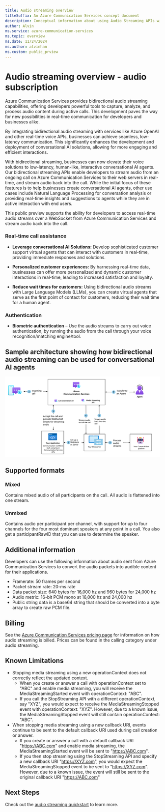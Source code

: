 ```yaml
---
title: Audio streaming overview
titleSuffix: An Azure Communication Services concept document
description: Conceptual information about using Audio Streaming APIs with Call Automation.
author: Alvin
ms.service: azure-communication-services
ms.topic: overview
ms.date: 11/24/2024
ms.author: alvinhan
ms.custom: public_prview
---
```


# Audio streaming overview - audio subscription

Azure Communication Services provides bidirectional audio streaming capabilities, offering developers powerful tools to capture, analyze, and process audio content during active calls. This development paves the way for new possibilities in real-time communication for developers and businesses alike. 

By integrating bidirectional audio streaming with services like Azure OpenAI and other real-time voice APIs, businesses can achieve seamless, low-latency communication. This significantly enhances the development and deployment of conversational AI solutions, allowing for more engaging and efficient interactions. 

With bidirectional streaming, businesses can now elevate their voice solutions to low-latency, human-like, interactive conversational AI agents. Our bidirectional streaming APIs enable developers to stream audio from an ongoing call on Azure Communication Services to their web servers in real-time, and stream audio back into the call. While the initial focus of these features is to help businesses create conversational AI agents, other use cases include Natural Language Processing for conversation analysis or providing real-time insights and suggestions to agents while they are in active interaction with end users. 

This public preview supports the ability for developers to access real-time audio streams over a WebSocket from Azure Communication Services and stream audio back into the call.

### Real-time call assistance

- **Leverage conversational AI Solutions:** Develop sophisticated customer support virtual agents that can interact with customers in real-time, providing immediate responses and solutions.

- **Personalized customer experiences:** By harnessing real-time data, businesses can offer more personalized and dynamic customer interactions in real-time, leading to increased satisfaction and loyalty.

- **Reduce wait times for customers:** Using bidirectional audio streams with Large Language Models (LLMs), you can create virtual agents that serve as the first point of contact for customers, reducing their wait time for a human agent.

### Authentication

- **Biometric authentication** – Use the audio streams to carry out voice authentication, by running the audio from the call through your voice recognition/matching engine/tool.

## Sample architecture showing how bidirectional audio streaming can be used for conversational AI agents

[![Screenshot of architecture diagram for audio streaming.](./media/bidirectional-streaming.png)](./media/bidirectional-streaming.png#lightbox)

## Supported formats

### Mixed
Contains mixed audio of all participants on the call. All audio is flattened into one stream.
	
### Unmixed
Contains audio per participant per channel, with support for up to four channels for the four most dominant speakers at any point in a call. You also get a participantRawID that you can use to determine the speaker. 

## Additional information
Developers can use the following information about audio sent from Azure Communication Services to convert the audio packets into audible content for their applications.
- Framerate: 50 frames per second
- Packet stream rate: 20-ms rate
- Data packet size: 640 bytes for 16,000 hz and 960 bytes for 24,000 hz
- Audio metric: 16-bit PCM mono at 16,000 hz and 24,000 hz
- Public string data is a base64 string that should be converted into a byte array to create raw PCM file.

## Billing
See the [Azure Communication Services pricing page](https://azure.microsoft.com/pricing/details/communication-services/?msockid=3b3359f3828f6cfe30994a9483c76d50) for information on how audio streaming is billed. Prices can be found in the calling category under audio streaming.

## Known Limitations
- Stopping media streaming using a new operationContext does not correctly reflect the updated context.
	- When you create or answer a call with operationContext set to "ABC" and enable media streaming, you will receive the MediaStreamingStarted event with operationContext: "ABC".
	- If you call the StopStreaming API with a different operationContext, say "XYZ", you would expect to receive the MediaStreamingStopped event with operationContext: "XYZ". However, due to a known issue, the MediaStreamingStopped event will still contain operationContext: "ABC".
- When stopping media streaming using a new callback URI, events continue to be sent to the default callback URI used during call creation or answer.
	- If you create or answer a call with a default callback URI "https://ABC.com" and enable media streaming, the MediaStreamingStarted event will be sent to "https://ABC.com".
	- If you then stop streaming using the StopStreaming API and specify a new callback URI "https://XYZ.com", you would expect the MediaStreamingStopped event to be sent to "https://XYZ.com". However, due to a known issue, the event will still be sent to the original callback URI "https://ABC.com"



## Next Steps
Check out the [audio streaming quickstart](../../how-tos/call-automation/audio-streaming-quickstart.md) to learn more.
